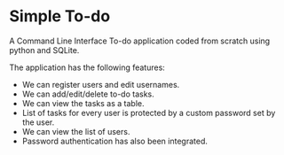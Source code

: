 # Simple To-do

A Command Line Interface To-do application coded from scratch using python and SQLite.

The application has the following features:
- We can register users and edit usernames.
- We can add/edit/delete to-do tasks.
- We can view the tasks as a table.
- List of tasks for every user is protected by a custom password set by the user.
- We can view the list of users.
- Password authentication has also been integrated.
